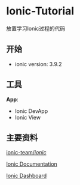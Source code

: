 # Ionic-Tutorial
放置学习Ionic过程的代码

## 开始

- ionic version: 3.9.2

## 工具

**App**:  

- Ionic DevApp
- Ionic View

## 主要资料

[ionic-team/*ionic*](https://github.com/ionic-team/ionic)

[Ionic Documentation](https://ionicframework.com/docs/)

[Ionic Dashboard](https://dashboard.ionicjs.com/apps)



